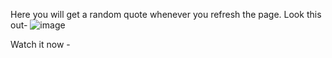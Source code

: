 Here you will get a random quote whenever you refresh the page. Look this out-
![image](https://github.com/ardhrubo/phpproject/assets/112472739/fe424fc3-90da-41c9-9433-0419014358d2)

Watch it now - 

